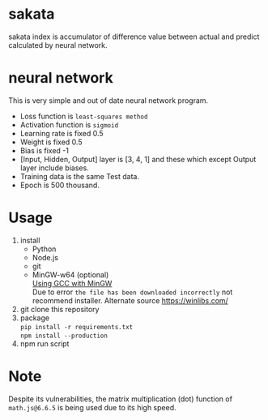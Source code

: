 # sakata
sakata index is accumulator of difference value between actual and predict calculated by neural network.
# neural network
This is very simple and out of date neural network program.  
* Loss function is `least-squares method`
* Activation function is `sigmoid`
* Learning rate is fixed 0.5
* Weight is fixed 0.5
* Bias is fixed -1
* [Input, Hidden, Output] layer is [3, 4, 1] and these which except Output layer include biases.
* Training data is the same Test data.
* Epoch is 500 thousand.
# Usage
1. install
    * Python
    * Node.js
    * git
    * MinGW-w64 (optional)  
        [Using GCC with MinGW](https://code.visualstudio.com/docs/cpp/config-mingw)  
        Due to error `the file has been downloaded incorrectly` not recommend installer. Alternate source https://winlibs.com/
2. git clone this repository
3. package  
    `pip install -r requirements.txt`  
    `npm install --production`  
4. npm run script  
# Note 
Despite its vulnerabilities, the matrix multiplication (dot) function of `math.js@6.6.5` is being used due to its high speed.